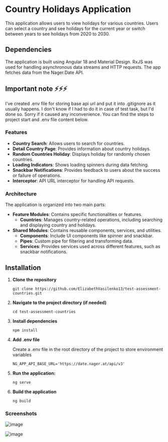 # Country Holidays Application

This application allows users to view holidays for various countries. Users can select a country and see holidays for the current year or switch between years to see holidays from 2020 to 2030.

## Dependencies

The application is built using Angular 18 and Material Design. RxJS was used for handling asynchronous data streams and HTTP requests. The app fetches data from the Nager.Date API.

## Important note ⚡⚡⚡

I've created .env file for storing base api url and put it into .gitignore as it usually happens. I don't know if I had to do it in case of test task, but I'd done so. Sorry if it caused any inconvenience. You can find the steps to project start and .env file content below.

### Features

- **Country Search**: Allows users to search for countries.
- **Detail Country Page**: Provides information about country holidays.
- **Random Countries Holiday**: Displays holiday for randomly chosen countries.
- **Loading Indicators**: Shows loading spinners during data fetching.
- **Snackbar Notifications**: Provides feedback to users about the success or failure of operations.
- **Interceptor**: API URL interceptor for handling API requests.

### Architecture

The application is organized into two main parts:

- **Feature Modules**: Contains specific functionalities or features.
  - **Countries**: Manages country-related operations, including searching and displaying country and holidays.
- **Shared Modules**: Contains reusable components, services, and utilities.
  - **Components**: Include UI components like spinner and snackbar.
  - **Pipes**: Custom pipe for filtering and transforming data.
  - **Services**: Provides services used across different features, such as snackbar notifications.

## Installation

1. **Clone the repository**

   ```
   git clone https://github.com/ElizabethVasilenko13/test-assessment-countries.git
   ```

2. **Navigate to the project directory (if needed)**

   ```
   cd test-assessment-countries
   ```

3. **Install dependencies**
   ```
   npm install
   ```
4. **Add .env file**

   Create a .env file in the root directory of the project to store environment variables

   ```
   NG_APP_API_BASE_URL='https://date.nager.at/api/v3'
   ```

5. **Run the application:**

   ```
   ng serve
   ```

6. **Build the application**
   ```
   ng build
   ```

### Screenshots

![image](https://github.com/user-attachments/assets/66848aa7-0b5b-40a5-85f1-c9dfb520650b)

![image](https://github.com/user-attachments/assets/818225da-592c-4ce4-9991-6f35f893906e)
